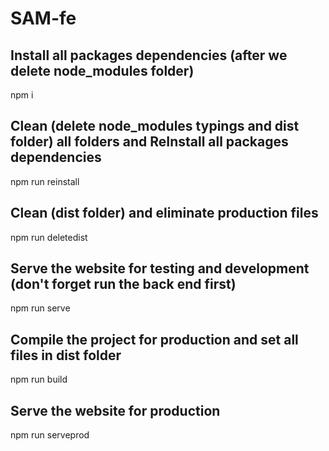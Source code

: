 # SAM-fe

## Install all packages dependencies (after we delete node_modules folder)
npm i

## Clean (delete node_modules typings and dist folder) all folders and ReInstall all packages dependencies
npm run reinstall

## Clean (dist folder) and eliminate production files
npm run deletedist

## Serve the website for testing and development (don't forget run the back end first)
npm run serve

## Compile the project for production and set all files in dist folder
npm run build

## Serve the website for production
npm run serveprod